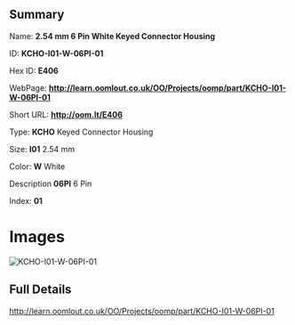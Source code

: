

## Summary
 
Name: __2.54 mm 6 Pin White Keyed Connector Housing__

ID: __KCHO-I01-W-06PI-01__

Hex ID: __E406__

WebPage: __http://learn.oomlout.co.uk/OO/Projects/oomp/part/KCHO-I01-W-06PI-01__

Short URL: __http://oom.lt/E406__


Type: __KCHO__ Keyed Connector Housing 

Size: __I01__ 2.54 mm 

Color: __W__ White 

Description __06PI__ 6 Pin 

Index: __01__


 # Images
![KCHO-I01-W-06PI-01](http://oomlout.com/oomp-gen/parts/KCHO-I01-W-06PI-01/KCHO-I01-W-06PI-01_420.jpg)



 ## Full Details

 http://learn.oomlout.co.uk/OO/Projects/oomp/part/KCHO-I01-W-06PI-01














